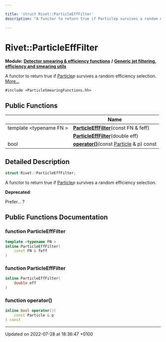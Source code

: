 ```yaml
---

title: 'struct Rivet::ParticleEffFilter'
description: "A functor to return true if Particlep survives a random efficiency selection. "

---
```


# Rivet::ParticleEffFilter

**Module:** **[Detector smearing & efficiency functions](/documentation/code/modules/group__smearing/)** **/** **[Generic jet filtering, efficiency and smearing utils](/documentation/code/modules/group__smearing__particle/)**



A functor to return true if <a href="/documentation/code/classes/classrivet_1_1particle/">Particle</a>_p_ survives a random efficiency selection.  [More...](#detailed-description)


`#include <ParticleSmearingFunctions.hh>`

## Public Functions

|                | Name           |
| -------------- | -------------- |
| template <typename FN \> <br>| **[ParticleEffFilter](/documentation/code/classes/structrivet_1_1particleefffilter/#function-particleefffilter)**(const FN & feff) |
| | **[ParticleEffFilter](/documentation/code/classes/structrivet_1_1particleefffilter/#function-particleefffilter)**(double eff) |
| bool | **[operator()](/documentation/code/classes/structrivet_1_1particleefffilter/#function-operator())**(const <a href="/documentation/code/classes/classrivet_1_1particle/">Particle</a> & p) const |

## Detailed Description

```cpp
struct Rivet::ParticleEffFilter;
```

A functor to return true if <a href="/documentation/code/classes/classrivet_1_1particle/">Particle</a>_p_ survives a random efficiency selection. 

**Deprecated**: 

Prefer... ? 
## Public Functions Documentation

### function ParticleEffFilter

```cpp
template <typename FN >
inline ParticleEffFilter(
    const FN & feff
)
```


### function ParticleEffFilter

```cpp
inline ParticleEffFilter(
    double eff
)
```


### function operator()

```cpp
inline bool operator()(
    const Particle & p
) const
```


-------------------------------

Updated on 2022-07-28 at 18:36:47 +0100
